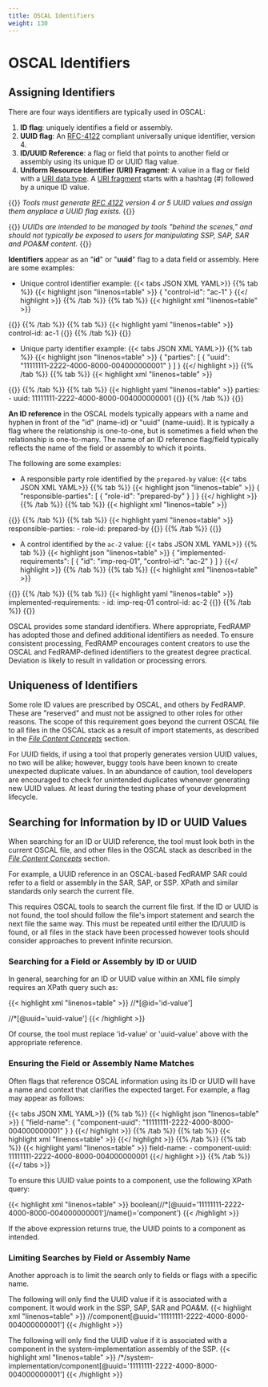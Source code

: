 ```yaml
---
title: OSCAL Identifiers
weight: 130
---
```

# OSCAL Identifiers

## Assigning Identifiers

There are four ways identifiers are typically used in OSCAL:

1.  **ID flag**: uniquely identifies a field or assembly.
2.  **UUID flag**: An [RFC-4122](https://tools.ietf.org/html/rfc4122)
    compliant universally unique identifier, version 4.
3.  **ID/UUID Reference**: a flag or field that points to another field
    or assembly using its unique ID or UUID flag value.
4.  **Uniform Resource Identifier (URI) Fragment**: A value in a flag or
    field with a [URI data
    type](https://pages.nist.gov/OSCAL/resources/concepts/uri-use/#oscal-uri-data-types).
    A [URI fragment](https://tools.ietf.org/html/rfc3986#section-3.5)
    starts with a hashtag (#) followed by a unique ID value.

{{<callout>}}
 _Tools must generate [RFC 4122](https://datatracker.ietf.org/doc/html/rfc4122#section-4.1.3) version 4 or 5 UUID values and assign them anyplace a UUID flag exists._
 {{</callout>}}

{{<callout>}}
_UUIDs are intended to be managed by tools "behind the scenes," and should not typically be exposed to users for manipulating SSP, SAP, SAR and POA&M content._
{{</callout>}}

**Identifiers** appear as an "**id**" or "**uuid**" flag to a data field or assembly. Here are some examples:

-   Unique control identifier example:
{{< tabs JSON XML YAML>}}
{{% tab %}}
{{< highlight json "linenos=table" >}}
{
    "control-id": "ac-1"
}
{{</ highlight >}}
{{% /tab %}}
{{% tab %}}
{{< highlight xml "linenos=table" >}}
<control id="ac-1">
{{</ highlight >}}
{{% /tab %}}
{{% tab %}}
{{< highlight yaml "linenos=table" >}}
    control-id: ac-1
{{</ highlight >}}
{{% /tab %}}
{{</ tabs >}}

-   Unique party identifier example:
{{< tabs JSON XML YAML>}}
{{% tab %}}
{{< highlight json "linenos=table" >}}
{
   "parties": [
       {
           "uuid": "11111111-2222-4000-8000-004000000001"
       }
   ]
}
{{</ highlight >}}
{{% /tab %}}
{{% tab %}}
{{< highlight xml "linenos=table" >}}
<party uuid="11111111-2222-4000-8000-004000000001">
{{</ highlight >}}
{{% /tab %}}
{{% tab %}}
{{< highlight yaml "linenos=table" >}}
    parties:
    - uuid: 11111111-2222-4000-8000-004000000001
{{</ highlight >}}
{{% /tab %}}
{{</ tabs >}}

**An ID reference** in the OSCAL models typically appears with a name and hyphen in front of
the "id" (name-id) or "uuid" (name-uuid). It is typically a flag where
the relationship is one-to-one, but is sometimes a field when the
relationship is one-to-many. The name of an ID reference flag/field
typically reflects the name of the field or assembly to which it points.

The following are some examples:

-   A responsible party role identified by the `prepared-by` value:
{{< tabs JSON XML YAML>}}
{{% tab %}}
{{< highlight json "linenos=table" >}}
{
    "responsible-parties": [
        {
            "role-id": "prepared-by"
        }
    ]
}
{{</ highlight >}}
{{% /tab %}}
{{% tab %}}
{{< highlight xml "linenos=table" >}}
<responsible-party role-id="prepared-by">
{{</ highlight >}}
{{% /tab %}}
{{% tab %}}
{{< highlight yaml "linenos=table" >}}
    responsible-parties:
    - role-id: prepared-by
{{</ highlight >}}
{{% /tab %}}
{{</ tabs >}}

-   A control identified by the `ac-2` value:
{{< tabs JSON XML YAML>}}
{{% tab %}}
{{< highlight json "linenos=table" >}}
{
    "implemented-requirements": [
        {
            "id": "imp-req-01",
            "control-id": "ac-2"
        }
    ]
}
{{</ highlight >}}
{{% /tab %}}
{{% tab %}}
{{< highlight xml "linenos=table" >}}
<implemented-requirement id="imp-req-01" control-id="ac-2">
{{</ highlight >}}
{{% /tab %}}
{{% tab %}}
{{< highlight yaml "linenos=table" >}}
    implemented-requirements:
    - id: imp-req-01
      control-id: ac-2
{{</ highlight >}}
{{% /tab %}}
{{</ tabs >}}

OSCAL provides some standard identifiers. Where appropriate, FedRAMP has
adopted those and defined additional identifiers as needed. To ensure
consistent processing, FedRAMP encourages content creators to use the
OSCAL and FedRAMP-defined identifiers to the greatest degree practical.
Deviation is likely to result in validation or processing errors.

## Uniqueness of Identifiers

Some role ID values are prescribed by OSCAL, and others by FedRAMP. These
are "reserved" and must not be assigned to other roles for other
reasons. The scope of this requirement goes beyond the current OSCAL
file to all files in the OSCAL stack as a result of import statements,
as described in the [*File Content Concepts*](/documentation/general-concepts/oscal-file-concepts/#file-content) section.

For UUID fields, if using a tool that properly generates version UUID
values, no two will be alike; however, buggy tools have been known to
create unexpected duplicate values. In an abundance of caution, tool
developers are encouraged to check for unintended duplicates whenever
generating new UUID values. At least during the testing phase of your
development lifecycle.

## Searching for Information by ID or UUID Values

When searching for an ID or UUID reference, the tool must look both in
the current OSCAL file, and other files in the OSCAL stack as described
in the [*File Content Concepts*](/documentation/general-concepts/oscal-file-concepts/#file-content) section.

For example, a UUID reference in an OSCAL-based FedRAMP SAR could refer
to a field or assembly in the SAR, SAP, or SSP. XPath and similar
standards only search the current file.

This requires OSCAL tools to search the current file first. If the ID or
UUID is not found, the tool should follow the file's import statement
and search the next file the same way. This must be repeated until
either the ID/UUID is found, or all files in the stack have been
processed however tools should consider approaches to prevent infinite recursion.

### Searching for a Field or Assembly by ID or UUID

In general, searching for an ID or UUID value within an
XML file simply requires an XPath query such as:

{{< highlight xml "linenos=table" >}}
//*[@id='id-value']
<!-- OR  -->
//*[@uuid='uuid-value']
{{< /highlight >}}

Of course, the tool must replace 'id-value' or 'uuid-value' above
with the appropriate reference.

### Ensuring the Field or Assembly Name Matches

Often flags that reference OSCAL information using its ID or UUID will
have a name and context that clarifies the expected target. For example,
a flag may appear as follows:

{{< tabs JSON XML YAML>}}
{{% tab %}}
{{< highlight json "linenos=table" >}}
{
    "field-name":
        {
            "component-uuid": "11111111-2222-4000-8000-004000000001"
        }
}
{{</ highlight >}}
{{% /tab %}}
{{% tab %}}
{{< highlight xml "linenos=table" >}}
<field-name component-uuid='11111111-2222-4000-8000-004000000001'/>
{{</ highlight >}}
{{% /tab %}}
{{% tab %}}
{{< highlight yaml "linenos=table" >}}
    field-name:
    - component-uuid: 11111111-2222-4000-8000-004000000001
{{</ highlight >}}
{{% /tab %}}
{{</ tabs >}}

To ensure this UUID value points to a component, use the following XPath
query: 

{{< highlight xml "linenos=table" >}}
boolean(//*[@uuid='11111111-2222-4000-8000-004000000001']/name()='component')
{{< /highlight >}}

If the above expression returns true, the UUID points to a component as
intended.

### Limiting Searches by Field or Assembly Name

Another approach is to limit the search only to fields or flags with a
specific name.

The following will only find the UUID value if it is associated with a
component. It would work in the SSP, SAP, SAR and POA&M.
{{< highlight xml "linenos=table" >}}
//component[@uuid='11111111-2222-4000-8000-004000000001']
{{< /highlight >}}

The following will only find the UUID value if it is associated with a
component in the system-implementation assembly of the SSP. 
{{< highlight xml "linenos=table" >}}
/*/system-implementation/component[@uuid='11111111-2222-4000-8000-004000000001']
{{< /highlight >}}
